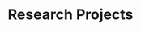 ---
title: Research Projects
type: landing
translationKey: project
sections:
  - block: markdown
    content:
      title: Research Domains
      subtitle: Pioneering the Future of Control and Robotics
      text: 'Welcome to our research hub, where innovation meets excellence. Our interdisciplinary team is dedicated to pushing the boundaries of technological advancement across multiple domains. Discover our groundbreaking research initiatives and transformative projects in the sections below.'
   
  
  - id: robot
    block: markdown
    content:
      title: Autonomous Robots
      subtitle: 
      text: |
        [↓ View Related Projects](/en/project/#projects)

        Our autonomous robotics research focuses on developing intelligent robots that can operate independently in complex environments. Our key research areas include:
        - MPC Control for Embodied Robots
        - Robot Perception and Scene Understanding
        - Motion Planning and Control
        - Multi-Robot Coordination

  - id: predictive-control
    block: markdown
    content:
      title: Model Predictive Control
      subtitle: 
      text: |
        [↓ View Related Projects](/en/project/#projects)

        Model Predictive Control (MPC) is an advanced process control method widely used in various industrial fields. Our research focuses on integrating AI and data-driven approaches with MPC:
        
        - Enhanced AI-MPC Algorithms
          * Deep Learning for Model Identification & Policy Optimization
        
        - Data-Driven MPC
          * Data-Efficient Model Learning
          * Online Adaptation and Learning
        
        - Real-time MPC Research
          * Embedded System MPC Optimization and Implementation

  - id: traffic
    block: markdown
    content:
      title: Intelligent Transportation
      subtitle: 
      text: |
        [↓ View Related Projects](/en/project/#projects)

        Our intelligent transportation research aims to develop advanced solutions for future transportation systems. Key research directions include:
        
        - Unmanned Systems and 3D Transportation
        - Traffic Flow Modeling and Prediction
        - Transportation-Energy Co-optimization

  - block: portfolio
    id: projects
    content:
      title: Research Projects
      subtitle: Our main research projects
      text: ''
      filters:
        folders:
          - project
        exclude_folders:
          - publication
      buttons:
        - name: Autonomous Robot
          tag: 'Robot'
          url: '#projects'
        - name: Predictive Control
          tag: 'Predictive Control'
          url: '#projects'
        - name: Intelligent Transport
          tag: 'Traffic'
          url: '#projects'
    design:
      columns: '1'
      view: showcase
      flip_alt_rows: false
---